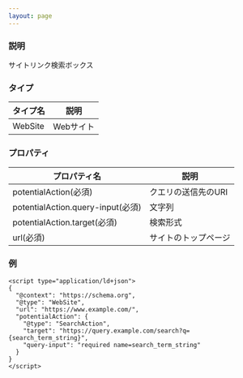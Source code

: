 ```yaml
---
layout: page
---
```


### 説明

サイトリンク検索ボックス

### タイプ

| タイプ名   | 説明   |
|---------|--------|
| WebSite | Webサイト |

### プロパティ

| プロパティ名                           | 説明           |
|----------------------------------|----------------|
| potentialAction(必須)             | クエリの送信先のURI |
| potentialAction.query-input(必須) | 文字列         |
| potentialAction.target(必須)      | 検索形式       |
| url(必須)                         | サイトのトップページ     |

### 例

    <script type="application/ld+json">
    {
      "@context": "https://schema.org",
      "@type": "WebSite",
      "url": "https://www.example.com/",
      "potentialAction": {
        "@type": "SearchAction",
        "target": "https://query.example.com/search?q={search_term_string}",
        "query-input": "required name=search_term_string"
      }
    }
    </script>
